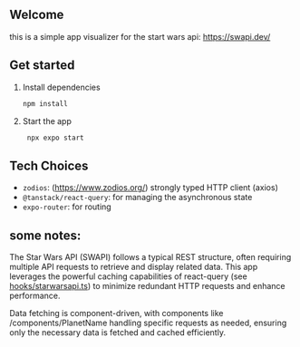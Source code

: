 
## Welcome

this is a simple app visualizer for the start wars api: https://swapi.dev/

## Get started

1. Install dependencies

   ```bash
   npm install
   ```

2. Start the app

   ```bash
    npx expo start
   ```



## Tech Choices

- `zodios`: (https://www.zodios.org/) strongly typed HTTP client (axios)
- `@tanstack/react-query`: for managing the asynchronous state
- `expo-router`: for routing


## some notes:

The Star Wars API (SWAPI) follows a typical REST structure, often requiring multiple API requests to retrieve and display related data. This app leverages the powerful caching capabilities of react-query (see [hooks/starwarsapi.ts](blob/main/hooks/starwarsapi.ts)) to minimize redundant HTTP requests and enhance performance.

Data fetching is component-driven, with components like /components/PlanetName handling specific requests as needed, ensuring only the necessary data is fetched and cached efficiently.
